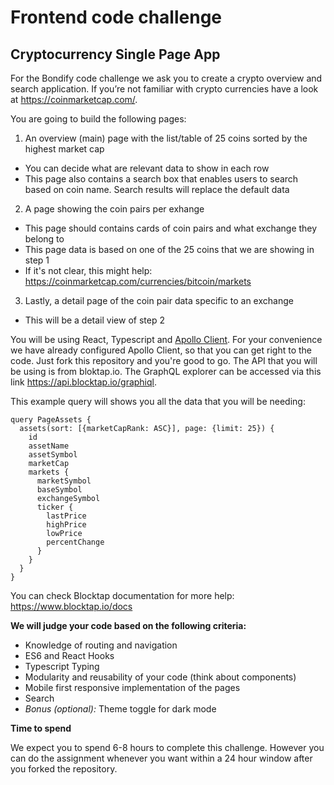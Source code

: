 # Frontend code challenge

## Cryptocurrency Single Page App

For the Bondify code challenge we ask you to create a crypto overview and search application. If you’re not familiar with crypto currencies have a look at https://coinmarketcap.com/.

You are going to build the following pages:

1. An overview (main) page with the list/table of 25 coins sorted by the highest market cap
  - You can decide what are relevant data to show in each row
  - This page also contains a search box that enables users to search based on coin name. Search results will replace the default data
  
2. A page showing the coin pairs per exhange
  - This page should contains cards of coin pairs and what exchange they belong to
  - This page data is based on one of the 25 coins that we are showing in step 1
  - If it's not clear, this might help: https://coinmarketcap.com/currencies/bitcoin/markets

3. Lastly, a detail page of the coin pair data specific to an exchange
  - This will be a detail view of step 2
 
You will be using React, Typescript and [Apollo Client](https://www.apollographql.com/docs/react/v3.0-beta/). For your convenience we have already configured Apollo Client, so that you can get right to the code. Just fork this repository and you're good to go. The API that you will be using is from bloktap.io. The GraphQL explorer can be accessed via this link https://api.blocktap.io/graphiql.

This example query will shows you all the data that you will be needing:

```
query PageAssets {
  assets(sort: [{marketCapRank: ASC}], page: {limit: 25}) {
    id
    assetName
    assetSymbol
    marketCap
    markets {
      marketSymbol
      baseSymbol
      exchangeSymbol
      ticker {
        lastPrice
        highPrice
        lowPrice
        percentChange
      }
    }
  }
}
```
You can check Blocktap documentation for more help: https://www.blocktap.io/docs 

**We will judge your code based on the following criteria:**

- Knowledge of routing and navigation
- ES6 and React Hooks
- Typescript Typing
- Modularity and reusability of your code (think about components)
- Mobile first responsive implementation of the pages
- Search
- *Bonus (optional):* Theme toggle for dark mode

**Time to spend**

We expect you to spend 6-8 hours to complete this challenge. However you can do the assignment whenever you want within a 24 hour window after you forked the repository. 
